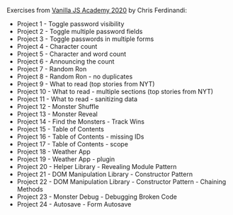 Exercises from [Vanilla JS Academy 2020](https://vanillajsacademy.com) by Chris Ferdinandi:

* Project 1 - Toggle password visibility
* Project 2 - Toggle multiple password fields
* Project 3 - Toggle passwords in multiple forms
* Project 4 - Character count
* Project 5 - Character and word count
* Project 6 - Announcing the count
* Project 7 - Random Ron
* Project 8 - Random Ron - no duplicates
* Project 9 - What to read (top stories from NYT)
* Project 10 - What to read - multiple sections (top stories from NYT)
* Project 11 - What to read - sanitizing data
* Project 12 - Monster Shuffle
* Project 13 - Monster Reveal
* Project 14 - Find the Monsters - Track Wins
* Project 15 - Table of Contents
* Project 16 - Table of Contents - missing IDs
* Project 17 - Table of Contents - scope
* Project 18 - Weather App
* Project 19 - Weather App - plugin
* Project 20 - Helper Library - Revealing Module Pattern
* Project 21 - DOM Manipulation Library - Constructor Pattern
* Project 22 - DOM Manipulation Library - Constructor Pattern - Chaining Methods
* Project 23 - Monster Debug - Debugging Broken Code
* Project 24 - Autosave - Form Autosave